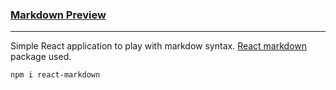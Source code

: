 ### [Markdown Preview](https://markdown-preview-react-app.netlify.app)

---

Simple React application to play with markdow syntax. [React markdown](https://www.npmjs.com/package/react-markdown) package used.

```
npm i react-markdown
```

